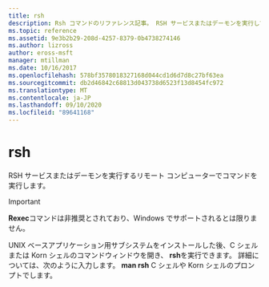 ```yaml
---
title: rsh
description: Rsh コマンドのリファレンス記事。 RSH サービスまたはデーモンを実行しているリモートコンピューターでコマンドを実行します。 このコマンドは非推奨とされており、Windows でサポートされるとは限りません。
ms.topic: reference
ms.assetid: 9e3b2b29-208d-4257-8379-0b4738274146
ms.author: lizross
author: eross-msft
manager: mtillman
ms.date: 10/16/2017
ms.openlocfilehash: 578bf3578018327168d044cd1d6d7d8c27bf63ea
ms.sourcegitcommit: db2d46842c68813d043738d6523f13d8454fc972
ms.translationtype: MT
ms.contentlocale: ja-JP
ms.lasthandoff: 09/10/2020
ms.locfileid: "89641168"
---
```

# <a name="rsh"></a>rsh

RSH サービスまたはデーモンを実行するリモート コンピューターでコマンドを実行します。

> [!IMPORTANT]
> **Rexec**コマンドは非推奨とされており、Windows でサポートされるとは限りません。

UNIX ベースアプリケーション用サブシステムをインストールした後、C シェルまたは Korn シェルのコマンドウィンドウを開き、 **rsh**を実行できます。 詳細については、次のように入力します。 **man rsh** C シェルや Korn シェルのプロンプトでします。
